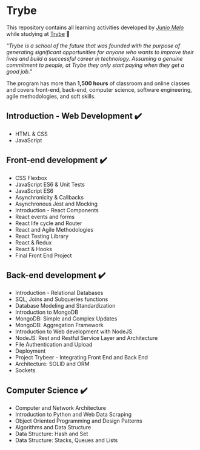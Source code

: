 # Trybe

This repository contains all learning activities developed by *[Junio Melo](https://github.com/juniomelos)* while studying at [Trybe](https://www.betrybe.com/) :rocket:

*"Trybe is a school of the future that was founded with the purpose of generating significant opportunities for anyone who wants to improve their lives and build a successful career in technology. Assuming a genuine commitment to people, at Trybe they only start paying when they get a good job."*

The program has more than **1,500 hours** of classroom and online classes and covers front-end, back-end, computer science, software engineering, agile methodologies, and soft skills.


## Introduction - Web Development :heavy_check_mark:
* HTML & CSS
* JavaScript

## Front-end development :heavy_check_mark:
* CSS Flexbox
* JavaScript ES6 & Unit Tests
* JavaScript ES6
* Asynchronicity & Callbacks
* Asynchronous Jest and Mocking
* Introduction - React Components
* React events and forms
* React life cycle and Router
* React and Agile Methodologies
* React Testing Library
* React & Redux
* React & Hooks
* Final Front End Project

## Back-end development :heavy_check_mark:
* Introduction - Relational Databases
* SQL, Joins and Subqueries functions
* Database Modeling and Standardization
* Introduction to MongoDB
* MongoDB: Simple and Complex Updates
* MongoDB: Aggregation Framework
* Introduction to Web development with NodeJS
* NodeJS: Rest and Restful Service Layer and Architecture
* File Authentication and Upload
* Deployment
* Project Trybeer - Integrating Front End and Back End
* Architecture: SOLID and ORM
* Sockets

## Computer Science :heavy_check_mark:
* Computer and Network Architecture
* Introduction to Python and Web Data Scraping
* Object Oriented Programming and Design Patterns
* Algorithms and Data Structure
* Data Structure: Hash and Set
* Data Structure: Stacks, Queues and Lists
